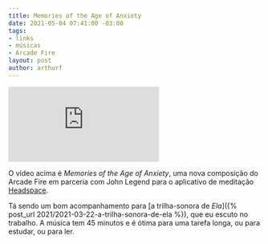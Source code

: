 ```yaml
---
title: Memories of the Age of Anxiety
date: 2021-05-04 07:41:00 -03:00
tags:
- links
- músicas
- Arcade Fire
layout: post
author: arthurf
---
```


<iframe class="full-width" src="https://www.youtube-nocookie.com/embed/QfND6dgM6ic" title="Reprodutor de vídeo do YouTube" frameborder="0" allow="accelerometer; autoplay; clipboard-write; encrypted-media; gyroscope; picture-in-picture" allowfullscreen></iframe>

O vídeo acima é *Memories of the Age of Anxiety*, uma nova composição do Arcade Fire em parceria com John Legend para o aplicativo de meditação [Headspace](https://www.headspace.com).

Tá sendo um bom acompanhamento para [a trilha-sonora de *Ela*]({% post_url 2021/2021-03-22-a-trilha-sonora-de-ela %}), que eu escuto no trabalho. A música tem 45 minutos e é ótima para uma tarefa longa, ou para estudar, ou para ler.
